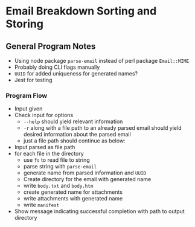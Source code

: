 # Email Breakdown Sorting and Storing


## General Program Notes

- Using node package `parse-email` instead of perl package `Email::MIME`
- Probably doing CLI flags manually
- `UUID` for added uniqueness for generated names?
- Jest for testing

### Program Flow

- Input given
- Check input for options
  - `--help` should yield relevant information
  - `-r` along with a file path to an already parsed email should yield desired information about the parsed email
  - just a file path should continue as below:
- Input parsed as file path
- for each file in the directory
  - use `fs` to read file to string
  - parse string with `parse-email`
  - generate name from parsed information and `UUID`
  - Create directory for the email with generated name
  - write `body.txt` and `body.htm`
  - create generated name for attachments
  - write attachments with generated name
  - write `manifest`
- Show message indicating successful completion with path to output directory


